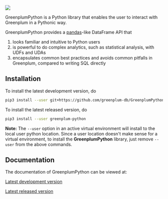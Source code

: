 <img src="./doc/images/gppython_logo_text.svg">

GreenplumPython is a Python library that enables the user to interact with Greenplum in a Pythonic way.

GreenplumPython provides a [pandas](https://pandas.pydata.org/)-like DataFrame API that
1. looks familiar and intuitive to Python users
2. is powerful to do complex analytics, such as statistical analysis, with UDFs and UDAs
3. encapsulates common best practices and avoids common pitfalls in Greenplum, compared to writing SQL directly

## Installation

To install the latest development version, do

```bash
pip3 install --user git+https://github.com/greenplum-db/GreenplumPython
```

To install the latest released version, do

```bash
pip3 install --user greenplum-python
```

**Note:** The `--user` option in an active virtual environment will install to the local user python location.
Since a user location doesn't make sense for a virtual environment, to install the **GreenplumPython** library,
just remove `--user` from the above commands.

## Documentation

The documentation of GreenplumPython can be viewed at:

[Latest development version](https://greenplum-db.github.io/GreenplumPython/latest/)

[Latest released version](https://greenplum-db.github.io/GreenplumPython/stable/)
